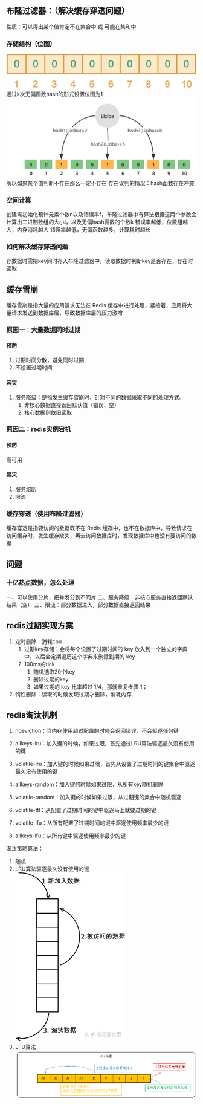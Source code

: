  ## 布隆过滤器：（解决缓存穿透问题）
 性质：可以得出某个值肯定不在集合中 或 可能在集和中
 ### 存储结构（位图）
 ![enter description here](./images/1713238969840.png)
通过k次无偏函数hash的形式设置位图为1
![enter description here](./images/1713239341208.png)
所以如果某个值判断不存在那么一定不存在
存在误判的情况：hash函数存在冲突
### 空间计算
创建需初始化预计元素个数n以及错误率f，布隆过滤器中有算法根据这两个参数会计算出二进制数组的大小l，以及无偏hash函数的个数k
错误率越低，位数组越大，内存消耗越大
错误率越低，无偏函数越多，计算耗时越长
### 如何解决缓存穿透问题
存数据时需把key同时存入布隆过滤器中，读取数据时判断key是否存在，存在时读取

## 缓存雪崩
缓存雪崩是指大量的应用请求无法在 Redis 缓存中进行处理，紧接着，应用将大量请求发送到数据库层，导致数据库层的压力激增
### 原因一：大量数据同时过期
 #### 预防
 1. 过期时间分散，避免同时过期
 2. 不设置过期时间

#### 容灾
1. 服务降级：是指发生缓存雪崩时，针对不同的数据采取不同的处理方式。
	1. 非核心数据直接返回默认值（错误、空）
	2. 核心数据则依旧读取

### 原因二：redis实例宕机
#### 预防
高可用
#### 容灾
1. 服务熔断
2. 限流

### 缓存穿透（使用布隆过滤器）
缓存穿透是指要访问的数据既不在 Redis 缓存中，也不在数据库中，导致请求在访问缓存时，发生缓存缺失，再去访问数据库时，发现数据库中也没有要访问的数据

## 问题
### 十亿热点数据，怎么处理
一、可以使用分片，把并发分到不同片
二、服务降级：非核心服务直接返回默认结果（空）
三、限流：部分数据进入，部分数据直接返回结果
## redis过期实现方案
1. 定时删除：消耗cpu
	1. 过期key存储：会将每个设置了过期时间的 key 放入到一个独立的字典中，以后会定期遍历这个字典来删除到期的 key
	2. 100ms的tick
		1. 随机选取20个key
		2. 删除过期的key
		3. 如果过期的 key 比率超过 1/4，那就重复步骤 1；
2. 惰性删除：读取的时候发现过期才删除，消耗内存
## redis淘汰机制
1. noeviction：当内存使用超过配置的时候会返回错误，不会驱逐任何键

2. allkeys-lru：加入键的时候，如果过限，首先通过LRU算法驱逐最久没有使用的键

3. volatile-lru：加入键的时候如果过限，首先从设置了过期时间的键集合中驱逐最久没有使用的键

4. allkeys-random：加入键的时候如果过限，从所有key随机删除

5. volatile-random：加入键的时候如果过限，从过期键的集合中随机驱逐

6. volatile-ttl：从配置了过期时间的键中驱逐马上就要过期的键

7. volatile-lfu：从所有配置了过期时间的键中驱逐使用频率最少的键

8. allkeys-lfu：从所有键中驱逐使用频率最少的键

淘汰策略算法：
1. 随机
2. LRU算法驱逐最久没有使用的键
   ![enter description here](./images/1713261336014.png)
3. LFU算法
![enter description here](./images/1713261396663.png)
